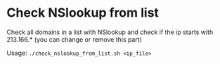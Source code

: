 # Check NSlookup from list
Check all domains in a list with NSlookup and check if the ip starts with 213.166.* (you can change or remove this part)


Usage: `./check_nslookup_from_list.sh <ip_file>`
